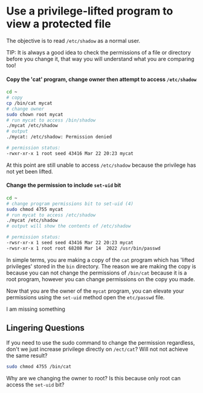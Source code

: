 # Use a privilege-lifted program to view a protected file

The objective is to read `/etc/shadow` as a normal user.

<div class="bx info-light pxy-1">TIP: It is always a good idea to check the permissions of a file or directory before you change it, that way you will understand what you are comparing too!</div>

#### Copy the 'cat' program, change owner then attempt to access `/etc/shadow`

```bash
cd ~
# copy
cp /bin/cat mycat
# change owner
sudo chown root mycat
# run mycat to access /bin/shadow
./mycat /etc/shadow
# output
./mycat: /etc/shadow: Permission denied
```

```bash
# permission status:
-rwxr-xr-x 1 root seed 43416 Mar 22 20:23 mycat
```

At this point are still unable to access `/etc/shadow` because the privilege has not yet been lifted.

#### Change the permission to include `set-uid` bit

```bash
cd ~
# change program permissions bit to set-uid (4)
sudo chmod 4755 mycat
# run mycat to access /etc/shadow
./mycat /etc/shadow
# output will show the contents of /etc/shadow
```

```bash
# permission status:
-rwsr-xr-x 1 seed seed 43416 Mar 22 20:23 mycat
-rwsr-xr-x 1 root root 68208 Mar 14  2022 /usr/bin/passwd
```

In simple terms, you are making a copy of the `cat` program which has 'lifted privileges' stored
in the `bin` directory. The reason we are making the copy is because you can not change the
permissions of `/bin/cat` because it is a root program, however you can change permissions on the
copy you made.

Now that you are the owner of the `mycat` program, you can elevate your permissions using the
`set-uid` method open the `etc/passwd` file.

<div class="bx danger">I am missing something</div>

## Lingering Questions

<question></question>
If you need to use the sudo command to change the permission regardless, don't we just increase privilege directly on `/ect/cat`? Will not not achieve the same result?

```bash
sudo chmod 4755 /bin/cat
```

<question></question>
Why are we changing the owner to root? Is this because only root can access the `set-uid` bit?

